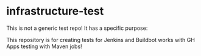# infrastructure-test

This is not a generic test repo! It has a specific purpose:

This repository is for creating tests for Jenkins and Buildbot
works with GH Apps
testing with Maven jobs!

